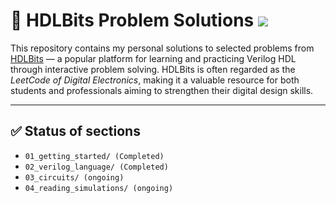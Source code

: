 <h1>🧠 HDLBits Problem Solutions   <img src="https://img.shields.io/static/v1.svg?label=%E2%AD%90&message=If%20 you found this useful, then give this repo a star&color=blue"> </h1>

This repository contains my personal solutions to selected problems from [HDLBits](https://bit.ly/amit_hdl_bits) — a popular platform for learning and practicing Verilog HDL through interactive problem solving. HDLBits is often regarded as the *LeetCode of Digital Electronics*, making it a valuable resource for both students and professionals aiming to strengthen their digital design skills.

---

## ✅ Status of sections

- `01_getting_started/ (Completed)`
- `02_verilog_language/ (Completed)`
- `03_circuits/ (ongoing)`
- `04_reading_simulations/ (ongoing)`
